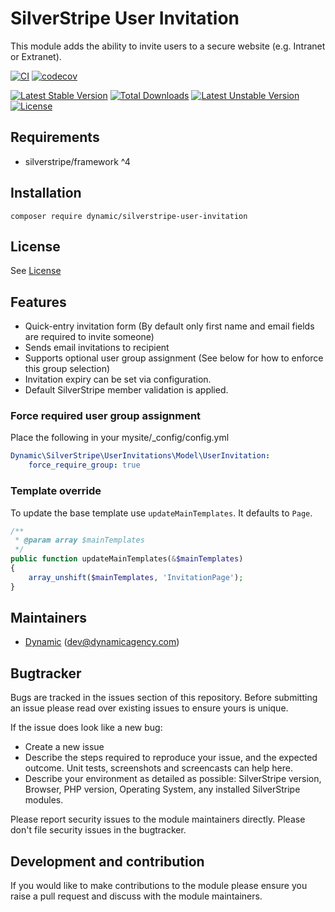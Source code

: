 # SilverStripe User Invitation

This module adds the ability to invite users to a secure website (e.g. Intranet or Extranet).

[![CI](https://github.com/dynamic/silverstripe-user-invitation/actions/workflows/ci.yml/badge.svg)](https://github.com/dynamic/silverstripe-user-invitation/actions/workflows/ci.yml)
[![codecov](https://codecov.io/gh/dynamic/silverstripe-user-invitation/branch/master/graph/badge.svg)](https://codecov.io/gh/dynamic/silverstripe-user-invitation)

[![Latest Stable Version](https://poser.pugx.org/dynamic/silverstripe-user-invitation/v/stable)](https://packagist.org/packages/dynamic/silverstripe-user-invitation)
[![Total Downloads](https://poser.pugx.org/dynamic/silverstripe-user-invitation/downloads)](https://packagist.org/packages/dynamic/silverstripe-user-invitation)
[![Latest Unstable Version](https://poser.pugx.org/dynamic/silverstripe-user-invitation/v/unstable)](https://packagist.org/packages/dynamic/silverstripe-user-invitation)
[![License](https://poser.pugx.org/dynamic/silverstripe-user-invitation/license)](https://packagist.org/packages/dynamic/silverstripe-user-invitation)

## Requirements

 * silverstripe/framework ^4

 ## Installation

```
composer require dynamic/silverstripe-user-invitation
```

## License

See [License](LICENSE.md)

## Features

* Quick-entry invitation form (By default only first name and email fields are required to invite someone)
* Sends email invitations to recipient
* Supports optional user group assignment (See below for how to enforce this group selection) 
* Invitation expiry can be set via configuration.
* Default SilverStripe member validation is applied.

### Force required user group assignment
Place the following in your mysite/_config/config.yml
```yml
Dynamic\SilverStripe\UserInvitations\Model\UserInvitation:
    force_require_group: true
```

### Template override
To update the base template use `updateMainTemplates`. It defaults to `Page`.

```php
/**
 * @param array $mainTemplates
 */
public function updateMainTemplates(&$mainTemplates)
{
    array_unshift($mainTemplates, 'InvitationPage');
}
```

## Maintainers

 *  [Dynamic](https://www.dynamicagency.com) (<dev@dynamicagency.com>)

## Bugtracker
Bugs are tracked in the issues section of this repository. Before submitting an issue please read over
existing issues to ensure yours is unique.

If the issue does look like a new bug:

 - Create a new issue
 - Describe the steps required to reproduce your issue, and the expected outcome. Unit tests, screenshots
 and screencasts can help here.
 - Describe your environment as detailed as possible: SilverStripe version, Browser, PHP version,
 Operating System, any installed SilverStripe modules.

Please report security issues to the module maintainers directly. Please don't file security issues in the bugtracker.

## Development and contribution
If you would like to make contributions to the module please ensure you raise a pull request and discuss with the module maintainers.

